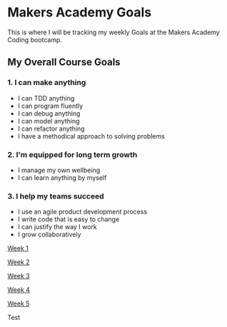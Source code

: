 # Makers Academy Goals

This is where I will be tracking my weekly Goals at the Makers Academy Coding bootcamp.

## My Overall Course Goals 

### 1. I can make anything

- I can TDD anything
- I can program fluently
- I can debug anything
- I can model anything
- I can refactor anything
- I have a methodical approach to solving problems

### 2. I'm equipped for long term growth

- I manage my own wellbeing
- I can learn anything by myself

### 3. I help my teams succeed

- I use an agile product development process
- I write code that is easy to change
- I can justify the way I work
- I grow collaboratively

[Week 1](Week_1.md)

[Week 2](Week_2.md)

[Week 3](Week_3.md)

[Week 4](Week_4.md)

[Week 5](Week_5.md)

Test
